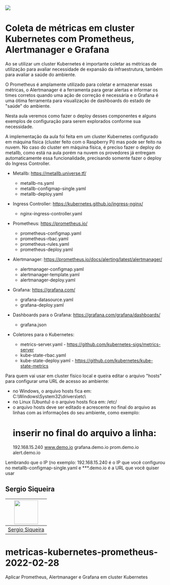 <img src="https://storage.googleapis.com/golden-wind/experts-club/capa-github.svg" />

# Coleta de métricas em cluster Kubernetes com Prometheus, Alertmanager e Grafana

Ao se utilizar um cluster Kubernetes é importante coletar as métricas de utilização para avaliar necessidade de expansão da infraestrutura, também para avaliar a saúde do ambiente.

O Prometheus é amplamente utilizado para coletar e armazenar essas métricas, o Alertmanager é a ferramenta para gerar alertas e informar os times corretos quando uma ação de correção é necessária e o Grafana é uma ótima ferramenta para visualização de dashboards do estado de "saúde" do ambiente.

Nesta aula veremos como fazer o deploy desses componentes e alguns exemplos de configuração para serem explorados conforme sua necessidade.

A implementação da aula foi feita em um cluster Kubernetes configurado em máquina física (cluster feito com o Raspberry Pi) mas pode ser feito na nuvem. No caso do cluster em máquina física, é preciso fazer o deploy do metallb, como está na aula porém na nuvem os provedores já entregam automaticamente essa funcionalidade, precisando somente fazer o deploy do Ingress Controller.
  - Metallb: https://metallb.universe.tf/
    - metallb-ns.yaml
    - metallb-configmap-single.yaml
    - metallb-deploy.yaml

  - Ingress Controller: https://kubernetes.github.io/ingress-nginx/
    - nginx-ingress-controller.yaml

  - Prometheus: https://prometheus.io/
    - prometheus-configmap.yaml
    - prometheus-rbac.yaml
    - prometheus-rules.yaml
    - prometheus-deploy.yaml

  - Alertmanager: https://prometheus.io/docs/alerting/latest/alertmanager/
    - alertmanager-configmap.yaml
    - alertmanager-template.yaml
    - alertmanager-deploy.yaml

  - Grafana: https://grafana.com/
    - grafana-datasource.yaml
    - grafana-deploy.yaml

  - Dashboards para o Grafana: https://grafana.com/grafana/dashboards/
    - grafana.json

  - Coletores para o Kubernetes:
    - metrics-server.yaml - https://github.com/kubernetes-sigs/metrics-server
    - kube-state-rbac.yaml
    - kube-state-deploy.yaml - https://github.com/kubernetes/kube-state-metrics

Para quem vai usar em cluster físico local e queira editar o arquivo "hosts" para configurar uma URL de acesso ao ambiente:
- no Windows, o arquivo hosts fica em: C:\Windows\System32\drivers\etc\
- no Linux (Ubuntu) o o arquivo hosts fica em: /etc/
- o arquivo hosts deve ser editado e acrescente no final do arquivo as linhas com as informações do seu ambiente, como exemplo:
  # inserir no final do arquivo a linha:
  192.168.15.240	www.demo.io  grafana.demo.io  prom.demo.io  alert.demo.io

Lembrando que o IP (no exemplo: 192.168.15.240 é o IP que você configurou no metallb-configmap-single.yaml e ***.demo.io é a URL que você quiser usar


## Sergio Siqueira

| [<img src="https://avatars.githubusercontent.com/u/5666390?v=4" width="75px;"/>](https://github.com/snsergio) |
| :-: |
|[Sergio Siqueira](https://github.com/snsergio)|

# metricas-kubernetes-prometheus-2022-02-28
Aplicar Prometheus, Alertmanager e Grafana em cluster Kubernetes
